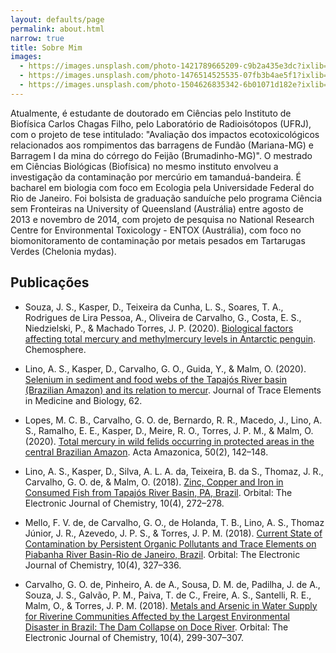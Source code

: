 ```yaml
---
layout: defaults/page
permalink: about.html
narrow: true
title: Sobre Mim
images:
  - https://images.unsplash.com/photo-1421789665209-c9b2a435e3dc?ixlib=rb-0.3.5&ixid=eyJhcHBfaWQiOjEyMDd9&s=5b1016b885e7438c4633109d77368d4d&auto=format&fit=crop&w=1651&q=80
  - https://images.unsplash.com/photo-1476514525535-07fb3b4ae5f1?ixlib=rb-0.3.5&ixid=eyJhcHBfaWQiOjEyMDd9&s=468a8c18f5d811cf03c654b653b5089e&auto=format&fit=crop&w=1650&q=80
  - https://images.unsplash.com/photo-1504626835342-6b01071d182e?ixlib=rb-0.3.5&ixid=eyJhcHBfaWQiOjEyMDd9&s=975855d515c9d56352ee3bfe74287f2b&auto=format&fit=crop&w=1651&q=80
---
```



Atualmente, é estudante de doutorado em Ciências pelo Instituto de Biofísica Carlos Chagas Filho, pelo Laboratório de Radioisótopos (UFRJ), com o projeto de tese intitulado: "Avaliação dos impactos ecotoxicológicos relacionados aos rompimentos das barragens de Fundão (Mariana-MG) e Barragem I da mina do córrego do Feijão (Brumadinho-MG)". O mestrado em Ciências Biológicas (Biofísica) no mesmo instituto envolveu a investigação da contaminação por mercúrio em tamanduá-bandeira. É bacharel em biologia com foco em Ecologia pela Universidade Federal do Rio de Janeiro. Foi bolsista de graduação sanduíche pelo programa Ciência sem Fronteiras na University of Queensland (Austrália) entre agosto de 2013 e novembro de 2014, com projeto de pesquisa no National Research Centre for Environmental Toxicology - ENTOX (Austrália), com foco no biomonitoramento de contaminação por metais pesados em Tartarugas Verdes (Chelonia mydas).

## Publicações

- Souza, J. S., Kasper, D., Teixeira da Cunha, L. S., Soares, T. A., Rodrigues de Lira Pessoa, A., Oliveira de Carvalho, G., Costa, E. S., Niedzielski, P., & Machado Torres, J. P. (2020).  [Biological factors affecting total mercury and methylmercury levels in Antarctic penguin](https://doi.org/10.1016/j.chemosphere.2020.127713). Chemosphere. 

- Lino, A. S., Kasper, D., Carvalho, G. O., Guida, Y., & Malm, O. (2020).   [Selenium in sediment and food webs of the Tapajós River basin (Brazilian Amazon) and its relation to mercur](https://doi.org/10.1016/j.jtemb.2020.126620). Journal of Trace Elements in Medicine and Biology, 62.

- Lopes, M. C. B., Carvalho, G. O. de, Bernardo, R. R., Macedo, J., Lino, A. S., Ramalho, E. E., Kasper, D., Meire, R. O., Torres, J. P. M., & Malm, O. (2020). [Total mercury in wild felids occurring in protected areas in the central Brazilian Amazon](https://doi.org/10.1590/1809-4392201903331). Acta Amazonica, 50(2), 142–148. 

- Lino, A. S., Kasper, D., Silva, A. L. A. da, Teixeira, B. da S., Thomaz, J. R., Carvalho, G. O. de, & Malm, O. (2018). [Zinc, Copper and Iron in Consumed Fish from Tapajós River Basin, PA, Brazil](http://dx.doi.org/10.17807/orbital.v10i4.1066). Orbital: The Electronic Journal of Chemistry, 10(4), 272–278.


- Mello, F. V. de, de Carvalho, G. O., de Holanda, T. B., Lino, A. S., Thomaz Júnior, J. R., Azevedo, J. P. S., & Torres, J. P. M. (2018). [Current State of Contamination by Persistent Organic Pollutants and Trace Elements on Piabanha River Basin-Rio de Janeiro, Brazil](http://dx.doi.org/10.17807/orbital.v10i4.1084). Orbital: The Electronic Journal of Chemistry, 10(4), 327–336.

- Carvalho, G. O. de, Pinheiro, A. de A., Sousa, D. M. de, Padilha, J. de A., Souza, J. S., Galvão, P. M., Paiva, T. de C., Freire, A. S., Santelli, R. E., Malm, O., & Torres, J. P. M. (2018). [Metals and Arsenic in Water Supply for Riverine Communities Affected by the Largest Environmental Disaster in Brazil: The Dam Collapse on Doce River](https://doi.org/10.17807/orbital.v10i4.1081). Orbital: The Electronic Journal of Chemistry, 10(4), 299-307–307. 

